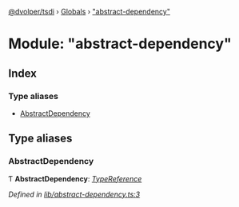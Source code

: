 [@dvolper/tsdi](../README.md) › [Globals](../globals.md) › ["abstract-dependency"](_abstract_dependency_.md)

# Module: "abstract-dependency"

## Index

### Type aliases

* [AbstractDependency](_abstract_dependency_.md#abstractdependency)

## Type aliases

###  AbstractDependency

Ƭ **AbstractDependency**: *[TypeReference](../interfaces/_type_reference_.typereference.md)*

*Defined in [lib/abstract-dependency.ts:3](https://github.com/DavidVollmers/typescript-dependency-injection/blob/61a161f/packages/tsdi/lib/abstract-dependency.ts#L3)*
